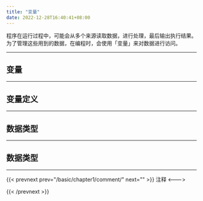 ```yaml
---
title: "变量"
date: 2022-12-28T16:40:41+08:00
---
```


程序在运行过程中，可能会从多个来源读取数据，进行处理，最后输出执行结果。
为了管理这些用到的数据，在编程时，会使用「变量」来对数据进行访问。

***
## 变量


***
## 变量定义
***
## 数据类型
***
## 数据类型
***
{{< prevnext prev="/basic/chapter1/comment/" next="" >}}
注释
<--->

{{< /prevnext >}}